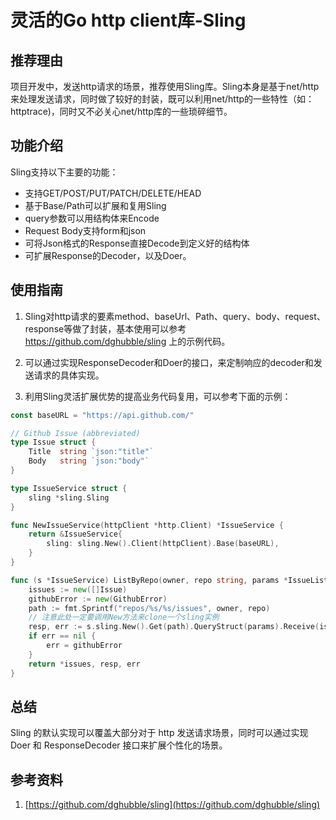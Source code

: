 # 灵活的Go http client库-Sling

## 推荐理由

项目开发中，发送http请求的场景，推荐使用Sling库。Sling本身是基于net/http来处理发送请求，同时做了较好的封装，既可以利用net/http的一些特性（如：httptrace)，同时又不必关心net/http库的一些琐碎细节。

## 功能介绍

Sling支持以下主要的功能：

* 支持GET/POST/PUT/PATCH/DELETE/HEAD
* 基于Base/Path可以扩展和复用Sling
* query参数可以用结构体来Encode
* Request Body支持form和json
* 可将Json格式的Response直接Decode到定义好的结构体
* 可扩展Response的Decoder，以及Doer。

## 使用指南

1. Sling对http请求的要素method、baseUrl、Path、query、body、request、response等做了封装，基本使用可以参考<https://github.com/dghubble/sling> 上的示例代码。

2. 可以通过实现ResponseDecoder和Doer的接口，来定制响应的decoder和发送请求的具体实现。

3. 利用Sling灵活扩展优势的提高业务代码复用，可以参考下面的示例：

```go
const baseURL = "https://api.github.com/"

// Github Issue (abbreviated)
type Issue struct {
    Title  string `json:"title"`
    Body   string `json:"body"`
}

type IssueService struct {
    sling *sling.Sling
}

func NewIssueService(httpClient *http.Client) *IssueService {
    return &IssueService{
        sling: sling.New().Client(httpClient).Base(baseURL),
    }
}

func (s *IssueService) ListByRepo(owner, repo string, params *IssueListParams) ([]Issue, *http.Response, error) {
    issues := new([]Issue)
    githubError := new(GithubError)
    path := fmt.Sprintf("repos/%s/%s/issues", owner, repo)
    // 注意此处一定要调用New方法来clone一个sling实例
    resp, err := s.sling.New().Get(path).QueryStruct(params).Receive(issues, githubError)
    if err == nil {
        err = githubError
    }
    return *issues, resp, err
}
```

## 总结

Sling 的默认实现可以覆盖大部分对于 http 发送请求场景，同时可以通过实现 Doer 和 ResponseDecoder 接口来扩展个性化的场景。

## 参考资料

1. [https://github.com/dghubble/sling](https://github.com/dghubble/sling)
